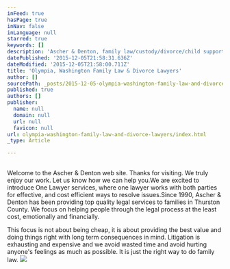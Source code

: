 ```yaml
---
inFeed: true
hasPage: true
inNav: false
inLanguage: null
starred: true
keywords: []
description: 'Ascher & Denton, family law/custody/divorce/child support attorneys'
datePublished: '2015-12-05T21:58:31.636Z'
dateModified: '2015-12-05T21:58:00.711Z'
title: 'Olympia, Washington Family Law & Divorce Lawyers'
author: []
sourcePath: _posts/2015-12-05-olympia-washington-family-law-and-divorce-lawyers.md
published: true
authors: []
publisher:
  name: null
  domain: null
  url: null
  favicon: null
url: olympia-washington-family-law-and-divorce-lawyers/index.html
_type: Article

---
```

## 

Welcome to the Ascher & Denton web site. Thanks for visiting. We truly enjoy our work. Let us know how we can help you.We are excited to introduce One Lawyer services, where one lawyer works with both parties for effective, and cost efficient ways to resolve issues.Since 1990, Ascher & Denton has been providing top quality legal services to families in Thurston County. We focus on helping people through the legal process at the least cost, emotionally and financially.

This focus is not about being cheap, it is about providing the best value and doing things right with long term consequences in mind. Litigation is exhausting and expensive and we avoid wasted time and avoid hurting anyone's feelings as much as possible. It is just the right way to do family law.
![](https://the-grid-user-content.s3-us-west-2.amazonaws.com/49d78d5d-984e-4117-a3c3-4c81ea90421f.jpg)